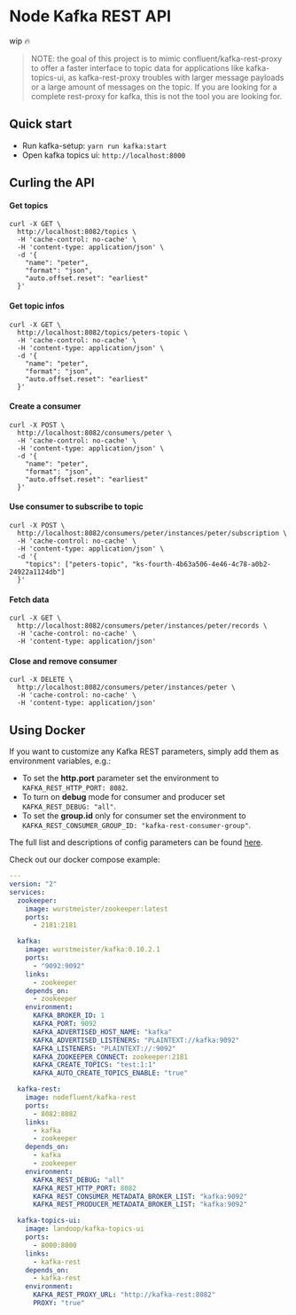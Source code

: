 # Node Kafka REST API

wip :fire:

> NOTE: the goal of this project is to mimic confluent/kafka-rest-proxy to offer a faster interface to topic data for applications like kafka-topics-ui, as kafka-rest-proxy troubles with larger message payloads or a large amount of messages on the topic. If you are looking for a complete rest-proxy for kafka, this is not the tool you are looking for.

## Quick start
- Run kafka-setup: `yarn run kafka:start`
- Open kafka topics ui: `http://localhost:8000`

## Curling the API

#### Get topics

```shell
curl -X GET \
  http://localhost:8082/topics \
  -H 'cache-control: no-cache' \
  -H 'content-type: application/json' \
  -d '{
    "name": "peter",
    "format": "json",
    "auto.offset.reset": "earliest"
  }'
```

#### Get topic infos

```shell
curl -X GET \
  http://localhost:8082/topics/peters-topic \
  -H 'cache-control: no-cache' \
  -H 'content-type: application/json' \
  -d '{
    "name": "peter",
    "format": "json",
    "auto.offset.reset": "earliest"
  }'
```

#### Create a consumer

```shell
curl -X POST \
  http://localhost:8082/consumers/peter \
  -H 'cache-control: no-cache' \
  -H 'content-type: application/json' \
  -d '{
    "name": "peter",
    "format": "json",
    "auto.offset.reset": "earliest"
  }'
```

#### Use consumer to subscribe to topic

```shell
curl -X POST \
  http://localhost:8082/consumers/peter/instances/peter/subscription \
  -H 'cache-control: no-cache' \
  -H 'content-type: application/json' \
  -d '{
    "topics": ["peters-topic", "ks-fourth-4b63a506-4e46-4c78-a0b2-24922a1124db"]
  }'
```

#### Fetch data

```shell
curl -X GET \
  http://localhost:8082/consumers/peter/instances/peter/records \
  -H 'cache-control: no-cache' \
  -H 'content-type: application/json'
```

#### Close and remove consumer

```shell
curl -X DELETE \
  http://localhost:8082/consumers/peter/instances/peter \
  -H 'cache-control: no-cache' \
  -H 'content-type: application/json'
```

## Using Docker

If you want to customize any Kafka REST parameters, simply add them as environment variables, e.g.:
- To set the **http.port** parameter set the environment to `KAFKA_REST_HTTP_PORT: 8082`.
- To turn on **debug** mode for consumer and producer set `KAFKA_REST_DEBUG: "all"`.
- To set the **group.id** only for consumer set the environment to `KAFKA_REST_CONSUMER_GROUP_ID: "kafka-rest-consumer-group"`.

The full list and descriptions of config parameters can be found [here](https://github.com/edenhill/librdkafka/blob/0.9.5.x/CONFIGURATION.md).

Check out our docker compose example:

```yaml
---
version: "2"
services:
  zookeeper:
    image: wurstmeister/zookeeper:latest
    ports:
      - 2181:2181

  kafka:
    image: wurstmeister/kafka:0.10.2.1
    ports:
      - "9092:9092"
    links:
      - zookeeper
    depends_on:
      - zookeeper
    environment:
      KAFKA_BROKER_ID: 1
      KAFKA_PORT: 9092
      KAFKA_ADVERTISED_HOST_NAME: "kafka"
      KAFKA_ADVERTISED_LISTENERS: "PLAINTEXT://kafka:9092"
      KAFKA_LISTENERS: "PLAINTEXT://:9092"
      KAFKA_ZOOKEEPER_CONNECT: zookeeper:2181
      KAFKA_CREATE_TOPICS: "test:1:1"
      KAFKA_AUTO_CREATE_TOPICS_ENABLE: "true"

  kafka-rest:
    image: nodefluent/kafka-rest
    ports:
      - 8082:8082
    links:
      - kafka
      - zookeeper
    depends_on:
      - kafka
      - zookeeper
    environment:
      KAFKA_REST_DEBUG: "all"
      KAFKA_REST_HTTP_PORT: 8082
      KAFKA_REST_CONSUMER_METADATA_BROKER_LIST: "kafka:9092"
      KAFKA_REST_PRODUCER_METADATA_BROKER_LIST: "kafka:9092"

  kafka-topics-ui:
    image: landoop/kafka-topics-ui
    ports:
      - 8000:8000
    links:
      - kafka-rest
    depends_on:
      - kafka-rest
    environment:
      KAFKA_REST_PROXY_URL: "http://kafka-rest:8082"
      PROXY: "true"
```
